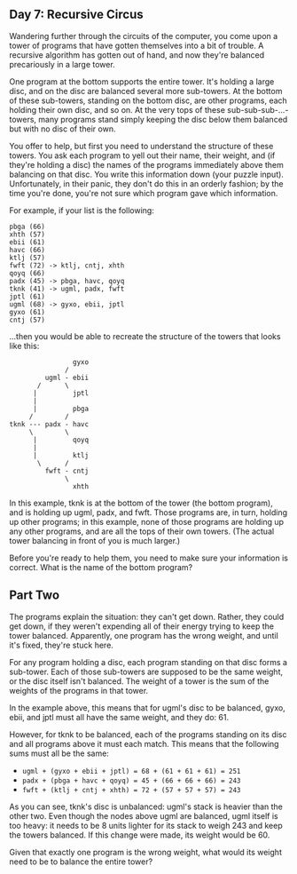 ## Day 7: Recursive Circus ##

Wandering further through the circuits of the computer, you come upon a tower of programs that have 
gotten themselves into a bit of trouble. A recursive algorithm has gotten out of hand, and now 
they're balanced precariously in a large tower.

One program at the bottom supports the entire tower. It's holding a large disc, and on the disc are 
balanced several more sub-towers. At the bottom of these sub-towers, standing on the bottom disc, 
are other programs, each holding their own disc, and so on. At the very tops of these 
sub-sub-sub-...-towers, many programs stand simply keeping the disc below them balanced but with no 
disc of their own.

You offer to help, but first you need to understand the structure of these towers. You ask each 
program to yell out their name, their weight, and (if they're holding a disc) the names of the 
programs immediately above them balancing on that disc. You write this information down (your puzzle 
input). Unfortunately, in their panic, they don't do this in an orderly fashion; by the time you're 
done, you're not sure which program gave which information.

For example, if your list is the following:

```
pbga (66)
xhth (57)
ebii (61)
havc (66)
ktlj (57)
fwft (72) -> ktlj, cntj, xhth
qoyq (66)
padx (45) -> pbga, havc, qoyq
tknk (41) -> ugml, padx, fwft
jptl (61)
ugml (68) -> gyxo, ebii, jptl
gyxo (61)
cntj (57)
```

...then you would be able to recreate the structure of the towers that looks like this:

```
                gyxo
              /     
         ugml - ebii
       /      \     
      |         jptl
      |        
      |         pbga
     /        /
tknk --- padx - havc
     \        \
      |         qoyq
      |             
      |         ktlj
       \      /     
         fwft - cntj
              \     
                xhth
```

In this example, tknk is at the bottom of the tower (the bottom program), and is holding up ugml, 
padx, and fwft. Those programs are, in turn, holding up other programs; in this example, none of 
those programs are holding up any other programs, and are all the tops of their own towers. (The 
actual tower balancing in front of you is much larger.)

Before you're ready to help them, you need to make sure your information is correct. What is the 
name of the bottom program?

## Part Two ##

The programs explain the situation: they can't get down. Rather, they could get down, if they 
weren't expending all of their energy trying to keep the tower balanced. Apparently, one program has 
the wrong weight, and until it's fixed, they're stuck here.

For any program holding a disc, each program standing on that disc forms a sub-tower. Each of those 
sub-towers are supposed to be the same weight, or the disc itself isn't balanced. The weight of a 
tower is the sum of the weights of the programs in that tower.

In the example above, this means that for ugml's disc to be balanced, gyxo, ebii, and jptl must all 
have the same weight, and they do: 61.

However, for tknk to be balanced, each of the programs standing on its disc and all programs above 
it must each match. This means that the following sums must all be the same:

* ```ugml + (gyxo + ebii + jptl) = 68 + (61 + 61 + 61) = 251```
* ```padx + (pbga + havc + qoyq) = 45 + (66 + 66 + 66) = 243```
* ```fwft + (ktlj + cntj + xhth) = 72 + (57 + 57 + 57) = 243```

As you can see, tknk's disc is unbalanced: ugml's stack is heavier than the other two. Even though 
the nodes above ugml are balanced, ugml itself is too heavy: it needs to be 8 units lighter for its 
stack to weigh 243 and keep the towers balanced. If this change were made, its weight would be 60.

Given that exactly one program is the wrong weight, what would its weight need to be to balance the 
entire tower?

